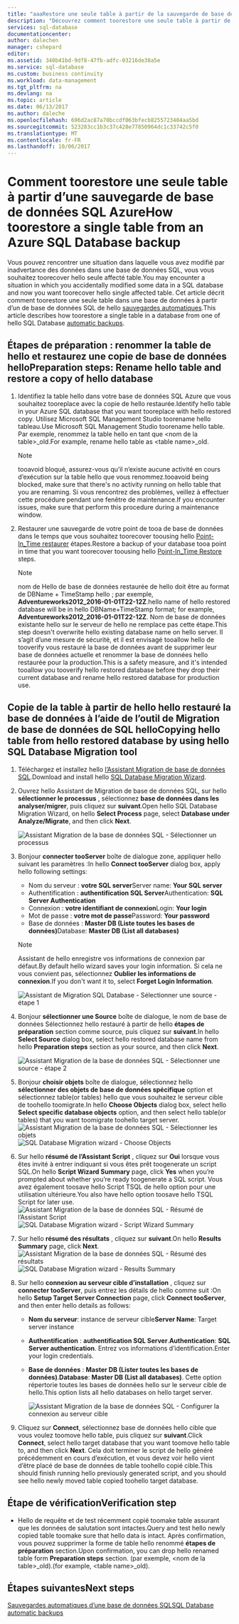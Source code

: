 ```yaml
---
title: "aaaRestore une seule table à partir de la sauvegarde de base de données SQL Azure | Documents Microsoft"
description: "Découvrez comment toorestore une seule table à partir de la sauvegarde de base de données SQL Azure."
services: sql-database
documentationcenter: 
author: dalechen
manager: cshepard
editor: 
ms.assetid: 340b41bd-9df8-47fb-adfc-03216de38a5e
ms.service: sql-database
ms.custom: business continuity
ms.workload: data-management
ms.tgt_pltfrm: na
ms.devlang: na
ms.topic: article
ms.date: 06/13/2017
ms.author: daleche
ms.openlocfilehash: 696d2ac87a70bccdf063bfecb8255723404aa5bd
ms.sourcegitcommit: 523283cc1b3c37c428e77850964dc1c33742c5f0
ms.translationtype: MT
ms.contentlocale: fr-FR
ms.lasthandoff: 10/06/2017
---
```

# <a name="how-toorestore-a-single-table-from-an-azure-sql-database-backup"></a><span data-ttu-id="80915-103">Comment toorestore une seule table à partir d’une sauvegarde de base de données SQL Azure</span><span class="sxs-lookup"><span data-stu-id="80915-103">How toorestore a single table from an Azure SQL Database backup</span></span>
<span data-ttu-id="80915-104">Vous pouvez rencontrer une situation dans laquelle vous avez modifié par inadvertance des données dans une base de données SQL, vous vous souhaitez toorecover hello seule affecté table.</span><span class="sxs-lookup"><span data-stu-id="80915-104">You may encounter a situation in which you accidentally modified some data in a SQL database and now you want toorecover hello single affected table.</span></span> <span data-ttu-id="80915-105">Cet article décrit comment toorestore une seule table dans une base de données à partir d’un de base de données SQL de hello [sauvegardes automatiques](sql-database-automated-backups.md).</span><span class="sxs-lookup"><span data-stu-id="80915-105">This article describes how toorestore a single table in a database from one of hello SQL Database [automatic backups](sql-database-automated-backups.md).</span></span>

## <a name="preparation-steps-rename-hello-table-and-restore-a-copy-of-hello-database"></a><span data-ttu-id="80915-106">Étapes de préparation : renommer la table de hello et restaurez une copie de base de données hello</span><span class="sxs-lookup"><span data-stu-id="80915-106">Preparation steps: Rename hello table and restore a copy of hello database</span></span>
1. <span data-ttu-id="80915-107">Identifiez la table hello dans votre base de données SQL Azure que vous souhaitez tooreplace avec la copie de hello restaurée.</span><span class="sxs-lookup"><span data-stu-id="80915-107">Identify hello table in your Azure SQL database that you want tooreplace with hello restored copy.</span></span> <span data-ttu-id="80915-108">Utilisez Microsoft SQL Management Studio toorename hello tableau.</span><span class="sxs-lookup"><span data-stu-id="80915-108">Use Microsoft SQL Management Studio toorename hello table.</span></span> <span data-ttu-id="80915-109">Par exemple, renommez la table hello en tant que &lt;nom de la table&gt;_old.</span><span class="sxs-lookup"><span data-stu-id="80915-109">For example, rename hello table as &lt;table name&gt;_old.</span></span>
   
   > [!NOTE]
   > <span data-ttu-id="80915-110">tooavoid bloqué, assurez-vous qu’il n’existe aucune activité en cours d’exécution sur la table hello que vous renommez.</span><span class="sxs-lookup"><span data-stu-id="80915-110">tooavoid being blocked, make sure that there's no activity running on hello table that you are renaming.</span></span> <span data-ttu-id="80915-111">Si vous rencontrez des problèmes, veillez à effectuer cette procédure pendant une fenêtre de maintenance.</span><span class="sxs-lookup"><span data-stu-id="80915-111">If you encounter issues, make sure that perform this procedure during a maintenance window.</span></span>
   >

2. <span data-ttu-id="80915-112">Restaurer une sauvegarde de votre point de tooa de base de données dans le temps que vous souhaitez toorecover toousing hello [Point-In_Time restaurer](sql-database-recovery-using-backups.md#point-in-time-restore) étapes.</span><span class="sxs-lookup"><span data-stu-id="80915-112">Restore a backup of your database tooa point in time that you want toorecover toousing hello [Point-In_Time Restore](sql-database-recovery-using-backups.md#point-in-time-restore) steps.</span></span>
   
   > [!NOTE]
   > <span data-ttu-id="80915-113">nom de Hello de base de données restaurée de hello doit être au format de DBName + TimeStamp hello ; par exemple, **Adventureworks2012_2016-01-01T22-12Z**.</span><span class="sxs-lookup"><span data-stu-id="80915-113">hello name of hello restored database will be in hello DBName+TimeStamp format; for example, **Adventureworks2012_2016-01-01T22-12Z**.</span></span> <span data-ttu-id="80915-114">Nom de base de données existante hello sur le serveur de hello ne remplace pas cette étape.</span><span class="sxs-lookup"><span data-stu-id="80915-114">This step doesn't overwrite hello existing database name on hello server.</span></span> <span data-ttu-id="80915-115">Il s’agit d’une mesure de sécurité, et il est envisagé tooallow hello de tooverify vous restauré la base de données avant de supprimer leur base de données actuelle et renommer la base de données hello restaurée pour la production.</span><span class="sxs-lookup"><span data-stu-id="80915-115">This is a safety measure, and it's intended tooallow you tooverify hello restored database before they drop their current database and rename hello restored database for production use.</span></span>
   
## <a name="copying-hello-table-from-hello-restored-database-by-using-hello-sql-database-migration-tool"></a><span data-ttu-id="80915-116">Copie de la table à partir de hello hello restauré la base de données à l’aide de l’outil de Migration de base de données de SQL hello</span><span class="sxs-lookup"><span data-stu-id="80915-116">Copying hello table from hello restored database by using hello SQL Database Migration tool</span></span>

1. <span data-ttu-id="80915-117">Téléchargez et installez hello [l’Assistant Migration de base de données SQL](https://sqlazuremw.codeplex.com).</span><span class="sxs-lookup"><span data-stu-id="80915-117">Download and install hello [SQL Database Migration Wizard](https://sqlazuremw.codeplex.com).</span></span>
2. <span data-ttu-id="80915-118">Ouvrez hello Assistant de Migration de base de données SQL, sur hello **sélectionner le processus** , sélectionnez **base de données dans les analyser/migrer**, puis cliquez sur **suivant**.</span><span class="sxs-lookup"><span data-stu-id="80915-118">Open hello SQL Database Migration Wizard, on hello **Select Process** page, select **Database under Analyze/Migrate**, and then click **Next**.</span></span>

   ![Assistant Migration de la base de données SQL - Sélectionner un processus](./media/sql-database-cloud-migrate-restore-single-table-azure-backup/1.png)

3. <span data-ttu-id="80915-120">Bonjour **connecter tooServer** boîte de dialogue zone, appliquer hello suivant les paramètres :</span><span class="sxs-lookup"><span data-stu-id="80915-120">In hello **Connect tooServer** dialog box, apply hello following settings:</span></span>

   * <span data-ttu-id="80915-121">Nom du serveur : **votre SQL server**</span><span class="sxs-lookup"><span data-stu-id="80915-121">Server name: **Your SQL server**</span></span>
   * <span data-ttu-id="80915-122">Authentification : **authentification SQL Server**</span><span class="sxs-lookup"><span data-stu-id="80915-122">Authentication: **SQL Server Authentication**</span></span>
   * <span data-ttu-id="80915-123">Connexion : **votre identifiant de connexion**</span><span class="sxs-lookup"><span data-stu-id="80915-123">Login: **Your login**</span></span>
   * <span data-ttu-id="80915-124">Mot de passe : **votre mot de passe**</span><span class="sxs-lookup"><span data-stu-id="80915-124">Password: **Your password**</span></span>
   * <span data-ttu-id="80915-125">Base de données : **Master DB (Liste toutes les bases de données)**</span><span class="sxs-lookup"><span data-stu-id="80915-125">Database: **Master DB (List all databases)**</span></span>
   
   > [!NOTE]
   > <span data-ttu-id="80915-126">Assistant de hello enregistre vos informations de connexion par défaut.</span><span class="sxs-lookup"><span data-stu-id="80915-126">By default hello wizard saves your login information.</span></span> <span data-ttu-id="80915-127">Si cela ne vous convient pas, sélectionnez **Oublier les informations de connexion**.</span><span class="sxs-lookup"><span data-stu-id="80915-127">If you don't want it to, select **Forget Login Information**.</span></span>
   >
   
     ![Assistant de Migration SQL Database - Sélectionner une source - étape 1](./media/sql-database-cloud-migrate-restore-single-table-azure-backup/2.png)
4. <span data-ttu-id="80915-129">Bonjour **sélectionner une Source** boîte de dialogue, le nom de base de données Sélectionnez hello restauré à partir de hello **étapes de préparation** section comme source, puis cliquez sur **suivant**.</span><span class="sxs-lookup"><span data-stu-id="80915-129">In hello **Select Source** dialog box, select hello restored database name from hello **Preparation steps** section as your source, and then click **Next**.</span></span>
   
    ![Assistant Migration de la base de données SQL - 	Sélectionner une source - étape 2](./media/sql-database-cloud-migrate-restore-single-table-azure-backup/3.png)
5. <span data-ttu-id="80915-131">Bonjour **choisir objets** boîte de dialogue, sélectionnez hello **sélectionner des objets de base de données spécifique** option et sélectionnez table(or tables) hello que vous souhaitez le serveur cible de toohello toomigrate.</span><span class="sxs-lookup"><span data-stu-id="80915-131">In hello **Choose Objects** dialog box, select hello **Select specific database objects** option, and then select hello table(or tables) that you want toomigrate toohello target server.</span></span>
   <span data-ttu-id="80915-132">![Assistant Migration de la base de données SQL - 	Sélectionner les objets](./media/sql-database-cloud-migrate-restore-single-table-azure-backup/4.png)</span><span class="sxs-lookup"><span data-stu-id="80915-132">![SQL Database Migration wizard - Choose Objects](./media/sql-database-cloud-migrate-restore-single-table-azure-backup/4.png)</span></span>
6. <span data-ttu-id="80915-133">Sur hello **résumé de l’Assistant Script** , cliquez sur **Oui** lorsque vous êtes invité à entrer indiquant si vous êtes prêt toogenerate un script SQL.</span><span class="sxs-lookup"><span data-stu-id="80915-133">On hello **Script Wizard Summary** page, click **Yes** when you’re prompted about whether you’re ready toogenerate a SQL script.</span></span> <span data-ttu-id="80915-134">Vous avez également toosave hello Script TSQL de hello option pour une utilisation ultérieure.</span><span class="sxs-lookup"><span data-stu-id="80915-134">You also have hello option toosave hello TSQL Script for later use.</span></span>
   <span data-ttu-id="80915-135">![Assistant Migration de la base de données SQL - 	Résumé de l’Assistant Script](./media/sql-database-cloud-migrate-restore-single-table-azure-backup/5.png)</span><span class="sxs-lookup"><span data-stu-id="80915-135">![SQL Database Migration wizard - Script Wizard Summary](./media/sql-database-cloud-migrate-restore-single-table-azure-backup/5.png)</span></span>
7. <span data-ttu-id="80915-136">Sur hello **résumé des résultats** , cliquez sur **suivant**.</span><span class="sxs-lookup"><span data-stu-id="80915-136">On hello **Results Summary** page, click **Next**.</span></span>
   <span data-ttu-id="80915-137">![Assistant Migration de la base de données SQL - 	Résumé des résultats](./media/sql-database-cloud-migrate-restore-single-table-azure-backup/6.png)</span><span class="sxs-lookup"><span data-stu-id="80915-137">![SQL Database Migration wizard - Results Summary](./media/sql-database-cloud-migrate-restore-single-table-azure-backup/6.png)</span></span>
8. <span data-ttu-id="80915-138">Sur hello **connexion au serveur cible d’installation** , cliquez sur **connecter tooServer**, puis entrez les détails de hello comme suit :</span><span class="sxs-lookup"><span data-stu-id="80915-138">On hello **Setup Target Server Connection** page, click **Connect tooServer**, and then enter hello details as follows:</span></span>
   
   * <span data-ttu-id="80915-139">**Nom du serveur**: instance de serveur cible</span><span class="sxs-lookup"><span data-stu-id="80915-139">**Server Name**: Target server instance</span></span>
   * <span data-ttu-id="80915-140">**Authentification** : **authentification SQL Server**.</span><span class="sxs-lookup"><span data-stu-id="80915-140">**Authentication**: **SQL Server authentication**.</span></span> <span data-ttu-id="80915-141">Entrez vos informations d’identification.</span><span class="sxs-lookup"><span data-stu-id="80915-141">Enter your login credentials.</span></span>
   * <span data-ttu-id="80915-142">**Base de données** : **Master DB (Lister toutes les bases de données)**.</span><span class="sxs-lookup"><span data-stu-id="80915-142">**Database**: **Master DB (List all databases)**.</span></span> <span data-ttu-id="80915-143">Cette option répertorie toutes les bases de données hello sur le serveur cible de hello.</span><span class="sxs-lookup"><span data-stu-id="80915-143">This option lists all hello databases on hello target server.</span></span>
     
     ![Assistant Migration de la base de données SQL - 	Configurer la connexion au serveur cible](./media/sql-database-cloud-migrate-restore-single-table-azure-backup/7.png)
9. <span data-ttu-id="80915-145">Cliquez sur **Connect**, sélectionnez base de données hello cible que vous voulez toomove hello table, puis cliquez sur **suivant**.</span><span class="sxs-lookup"><span data-stu-id="80915-145">Click **Connect**, select hello target database that you want toomove hello table to, and then click **Next**.</span></span> <span data-ttu-id="80915-146">Cela doit terminer le script de hello généré précédemment en cours d’exécution, et vous devez voir hello vient d’être placé de base de données de table toohello copié cible.</span><span class="sxs-lookup"><span data-stu-id="80915-146">This should finish running hello previously generated script, and you should see hello newly moved table copied toohello target database.</span></span>

## <a name="verification-step"></a><span data-ttu-id="80915-147">Étape de vérification</span><span class="sxs-lookup"><span data-stu-id="80915-147">Verification step</span></span>

- <span data-ttu-id="80915-148">Hello de requête et de test récemment copié toomake table assurant que les données de salutation sont intactes.</span><span class="sxs-lookup"><span data-stu-id="80915-148">Query and test hello newly copied table toomake sure that hello data is intact.</span></span> <span data-ttu-id="80915-149">Après confirmation, vous pouvez supprimer la forme de table hello renommé **étapes de préparation** section.</span><span class="sxs-lookup"><span data-stu-id="80915-149">Upon confirmation, you can drop hello renamed table form **Preparation steps** section.</span></span> <span data-ttu-id="80915-150">(par exemple, &lt;nom de la table&gt;_old).</span><span class="sxs-lookup"><span data-stu-id="80915-150">(for example, &lt;table name&gt;_old).</span></span>

## <a name="next-steps"></a><span data-ttu-id="80915-151">Étapes suivantes</span><span class="sxs-lookup"><span data-stu-id="80915-151">Next steps</span></span>
[<span data-ttu-id="80915-152">Sauvegardes automatiques d’une base de données SQL</span><span class="sxs-lookup"><span data-stu-id="80915-152">SQL Database automatic backups</span></span>](sql-database-automated-backups.md)


